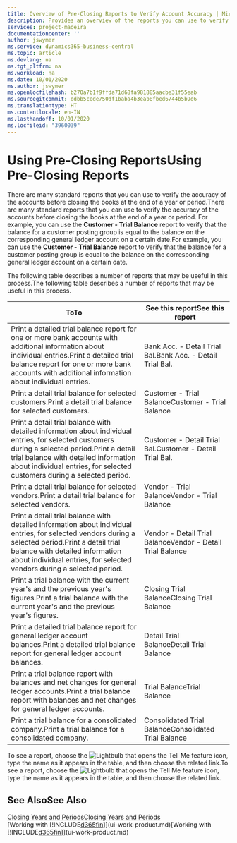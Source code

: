 ```yaml
---
title: Overview of Pre-Closing Reports to Verify Account Accuracy | Microsoft Docs
description: Provides an overview of the reports you can use to verify the accuracy of accounts before closing the books at the end of a year or period.
services: project-madeira
documentationcenter: ''
author: jswymer
ms.service: dynamics365-business-central
ms.topic: article
ms.devlang: na
ms.tgt_pltfrm: na
ms.workload: na
ms.date: 10/01/2020
ms.author: jswymer
ms.openlocfilehash: b270a7b1f9ffda71d68fa981885aacbe31f55eab
ms.sourcegitcommit: ddbb5cede750df1baba4b3eab8fbed6744b5b9d6
ms.translationtype: HT
ms.contentlocale: en-IN
ms.lasthandoff: 10/01/2020
ms.locfileid: "3960039"
---
```

# <a name="using-pre-closing-reports"></a><span data-ttu-id="c1aaa-103">Using Pre-Closing Reports</span><span class="sxs-lookup"><span data-stu-id="c1aaa-103">Using Pre-Closing Reports</span></span>
<span data-ttu-id="c1aaa-104">There are many standard reports that you can use to verify the accuracy of the accounts before closing the books at the end of a year or period.</span><span class="sxs-lookup"><span data-stu-id="c1aaa-104">There are many standard reports that you can use to verify the accuracy of the accounts before closing the books at the end of a year or period.</span></span> <span data-ttu-id="c1aaa-105">For example, you can use the **Customer - Trial Balance** report to verify that the balance for a customer posting group is equal to the balance on the corresponding general ledger account on a certain date.</span><span class="sxs-lookup"><span data-stu-id="c1aaa-105">For example, you can use the **Customer - Trial Balance** report to verify that the balance for a customer posting group is equal to the balance on the corresponding general ledger account on a certain date.</span></span>

<span data-ttu-id="c1aaa-106">The following table describes a number of reports that may be useful in this process.</span><span class="sxs-lookup"><span data-stu-id="c1aaa-106">The following table describes a number of reports that may be useful in this process.</span></span>

| <span data-ttu-id="c1aaa-107">To</span><span class="sxs-lookup"><span data-stu-id="c1aaa-107">To</span></span> | <span data-ttu-id="c1aaa-108">See this report</span><span class="sxs-lookup"><span data-stu-id="c1aaa-108">See this report</span></span> |
| --- | --- |
| <span data-ttu-id="c1aaa-109">Print a detailed trial balance report for one or more bank accounts with additional information about individual entries.</span><span class="sxs-lookup"><span data-stu-id="c1aaa-109">Print a detailed trial balance report for one or more bank accounts with additional information about individual entries.</span></span> |<span data-ttu-id="c1aaa-110">Bank Acc. - Detail Trial Bal.</span><span class="sxs-lookup"><span data-stu-id="c1aaa-110">Bank Acc. - Detail Trial Bal.</span></span> |
| <span data-ttu-id="c1aaa-111">Print a detail trial balance for selected customers.</span><span class="sxs-lookup"><span data-stu-id="c1aaa-111">Print a detail trial balance for selected customers.</span></span> |<span data-ttu-id="c1aaa-112">Customer - Trial Balance</span><span class="sxs-lookup"><span data-stu-id="c1aaa-112">Customer - Trial Balance</span></span> |
| <span data-ttu-id="c1aaa-113">Print a detail trial balance with detailed information about individual entries, for selected customers during a selected period.</span><span class="sxs-lookup"><span data-stu-id="c1aaa-113">Print a detail trial balance with detailed information about individual entries, for selected customers during a selected period.</span></span> |<span data-ttu-id="c1aaa-114">Customer - Detail Trial Bal.</span><span class="sxs-lookup"><span data-stu-id="c1aaa-114">Customer - Detail Trial Bal.</span></span> |
| <span data-ttu-id="c1aaa-115">Print a detail trial balance for selected vendors.</span><span class="sxs-lookup"><span data-stu-id="c1aaa-115">Print a detail trial balance for selected vendors.</span></span> |<span data-ttu-id="c1aaa-116">Vendor - Trial Balance</span><span class="sxs-lookup"><span data-stu-id="c1aaa-116">Vendor - Trial Balance</span></span> |
| <span data-ttu-id="c1aaa-117">Print a detail trial balance with detailed information about individual entries, for selected vendors during a selected period.</span><span class="sxs-lookup"><span data-stu-id="c1aaa-117">Print a detail trial balance with detailed information about individual entries, for selected vendors during a selected period.</span></span> |<span data-ttu-id="c1aaa-118">Vendor - Detail Trial Balance</span><span class="sxs-lookup"><span data-stu-id="c1aaa-118">Vendor - Detail Trial Balance</span></span> |
| <span data-ttu-id="c1aaa-119">Print a trial balance with the current year's and the previous year's figures.</span><span class="sxs-lookup"><span data-stu-id="c1aaa-119">Print a trial balance with the current year's and the previous year's figures.</span></span> |<span data-ttu-id="c1aaa-120">Closing Trial Balance</span><span class="sxs-lookup"><span data-stu-id="c1aaa-120">Closing Trial Balance</span></span> |
| <span data-ttu-id="c1aaa-121">Print a detailed trial balance report for general ledger account balances.</span><span class="sxs-lookup"><span data-stu-id="c1aaa-121">Print a detailed trial balance report for general ledger account balances.</span></span> |<span data-ttu-id="c1aaa-122">Detail Trial Balance</span><span class="sxs-lookup"><span data-stu-id="c1aaa-122">Detail Trial Balance</span></span> |
| <span data-ttu-id="c1aaa-123">Print a trial balance report with balances and net changes for general ledger accounts.</span><span class="sxs-lookup"><span data-stu-id="c1aaa-123">Print a trial balance report with balances and net changes for general ledger accounts.</span></span> |<span data-ttu-id="c1aaa-124">Trial Balance</span><span class="sxs-lookup"><span data-stu-id="c1aaa-124">Trial Balance</span></span> |
| <span data-ttu-id="c1aaa-125">Print a trial balance for a consolidated company.</span><span class="sxs-lookup"><span data-stu-id="c1aaa-125">Print a trial balance for a consolidated company.</span></span> |<span data-ttu-id="c1aaa-126">Consolidated Trial Balance</span><span class="sxs-lookup"><span data-stu-id="c1aaa-126">Consolidated Trial Balance</span></span> |

<span data-ttu-id="c1aaa-127">To see a report, choose the ![Lightbulb that opens the Tell Me feature](media/ui-search/search_small.png "Tell me what you want to do") icon, type the name as it appears in the table, and then choose the related link.</span><span class="sxs-lookup"><span data-stu-id="c1aaa-127">To see a report, choose the ![Lightbulb that opens the Tell Me feature](media/ui-search/search_small.png "Tell me what you want to do") icon, type the name as it appears in the table, and then choose the related link.</span></span>

## <a name="see-also"></a><span data-ttu-id="c1aaa-128">See Also</span><span class="sxs-lookup"><span data-stu-id="c1aaa-128">See Also</span></span>
[<span data-ttu-id="c1aaa-129">Closing Years and Periods</span><span class="sxs-lookup"><span data-stu-id="c1aaa-129">Closing Years and Periods</span></span>](year-close-years-periods.md)  
<span data-ttu-id="c1aaa-130">[Working with [!INCLUDE[d365fin](includes/d365fin_md.md)]](ui-work-product.md)</span><span class="sxs-lookup"><span data-stu-id="c1aaa-130">[Working with [!INCLUDE[d365fin](includes/d365fin_md.md)]](ui-work-product.md)</span></span>

